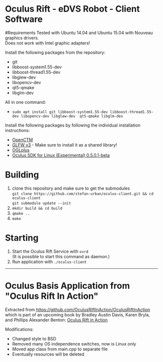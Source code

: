 
Oculus Rift - eDVS Robot - Client Software
==========================================

#Requirements
Tested with Ubuntu 14.04 and Ubuntu 15.04 with Nouveau graphics drivers.<br>
Does not work with Intel graphic adapters!

Install the following packages from the repository:
- git
- libboost-system1.55-dev
- libboost-thread1.55-dev
- libglew-dev
- libopencv-dev
- qt5-qmake
- libglm-dev

All in one command:<br>
- `sudo apt install git libboost-system1.55-dev libboost-thread1.55-dev libopencv-dev libglew-dev  qt5-qmake libglm-dev`

Install the following packages by following the individual installation instructions:
- [OpenCTM](https://github.com/stefan-urban/OpenCTM.git)
- [GLFW v3](https://github.com/glfw/glfw.git) - Make sure to install it as a shared library!
- [OGLplus](https://github.com/matus-chochlik/oglplus.git)
- [Oculus SDK for Linux (Experimental) 0.5.0.1-beta](https://developer.oculus.com/)

# Building

1. clone this repository and make sure to get the submodules<br>`git clone https://github.com/stefan-urban/oculus-client.git && cd oculus-client`<br>`git submodule update --init`
2. `mkdir build && cd build`
3. `qmake ..`
4. `make`

# Starting

1. Start the Oculus Rift Service with `ovrd`<br>(It is possible to start this command as daemon.)
2. Run application with `./oculus-client`

<hr>

# Oculus Basis Application from "Oculus Rift In Action"
Extracted from https://github.com/OculusRiftInAction/OculusRiftInAction which is part of an upcoming book by Bradley Austin Davis, Karen Bryla, and Phillips Alexander Benton: [Oculus Rift in Action](http://www.manning.com/bdavis/)

Modifications:
 - Changed style to BSD
 - Removed many OS independence switches, now is Linux only
 - Moved app class from main.cpp to separate file
 - Eventually resources will be deleted


